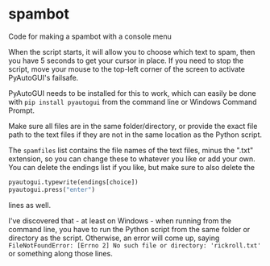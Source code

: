 # spambot
Code for making a spambot with a console menu

When the script starts, it will allow you to choose which text to spam, then you have 5 seconds to get your cursor in place.
If you need to stop the script, move your mouse to the top-left corner of the screen to activate PyAutoGUI's failsafe.

PyAutoGUI needs to be installed for this to work, which can easily be done with `pip install pyautogui` from the command line or Windows Command Prompt.

Make sure all files are in the same folder/directory, or provide the exact file path to the text files if they are not in the same location as the Python script.

The `spamfiles` list contains the file names of the text files, minus the ".txt" extension, so you can change these to whatever you like or add your own. You can delete the endings list if you like, but make sure to also delete the
``` python
pyautogui.typewrite(endings[choice])
pyautogui.press("enter")
```
lines as well.

I've discovered that - at least on Windows - when running from the command line, you have to run the Python script from the same folder or directory as the script. Otherwise, an error will come up, saying `FileNotFoundError: [Errno 2] No such file or directory: 'rickroll.txt'` or something along those lines.
